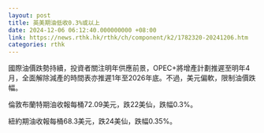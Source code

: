 ```yaml
---
layout: post
title: 英美期油低收0.3%或以上
date: 2024-12-06 06:12:40.000000000 +08:00
link: https://news.rthk.hk/rthk/ch/component/k2/1782320-20241206.htm
categories: rthk
---
```


國際油價跌勢持續，投資者關注明年供應前景，OPEC+將增產計劃推遲至明年4月，全面解除減產的時間表亦推遲1年至2026年底。不過，美元偏軟，限制油價跌幅。

倫敦布蘭特期油收報每桶72.09美元，跌22美仙，跌幅0.3%。

紐約期油收報每桶68.3美元，跌24美仙，跌幅0.35%。
